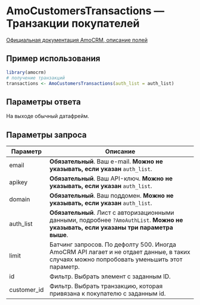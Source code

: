 # AmoCustomersTransactions — Транзакции покупателей

[Официальная документация AmoCRM, описание полей](https://www.amocrm.ru/developers/content/api/customers)

## Пример использования

```r
library(amocrm)
# получение транзакций
transactions <- AmoCustomersTransactions(auth_list = auth_list)
```
## Параметры ответа

На выходе обычный датафрейм.

## Параметры запроса

Параметр | Описание
 --- | ---
email | **Обязательный**. Ваш e-mail. **Можно не указывать, если указан** `auth_list`.
apikey | **Обязательный**. Ваш API-ключ. **Можно не указывать, если указан** `auth_list`.
domain | **Обязательный**. Ваш поддомен. **Можно не указывать, если указан** `auth_list`.
auth_list | **Обязательный**. Лист с авторизационными данными, подробнее `?AmoAuthList`. **Можно не указывать, если указаны три параметра выше**.
limit | Батчинг запросов. По дефолту 500. Иногда AmoCRM API лагает и не отдает данные, в таких случаях можно попробовать уменьшить этот параметр.
id | Фильтр. Выбрать элемент с заданным ID. 
customer_id | Фильтр. Выбрать транзакцию, которая привязана к покупателю с заданным id.
